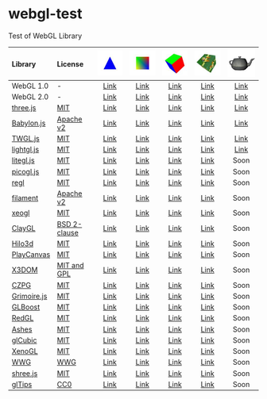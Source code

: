 # webgl-test
Test of WebGL Library

|Library                                                |License                                                                      |![](assets/screenshot/triangle.jpg)                                              |![](assets/screenshot/square.jpg)                                              |![](assets/screenshot/cube.jpg)                                              |![](assets/screenshot/texture.jpg)                                              |![](assets/screenshot/teapot.jpg)                                              |
|:------------------------------------------------------|:----------------------------------------------------------------------------|:-------------------------------------------------------------------------------:|:-----------------------------------------------------------------------------:|:---------------------------------------------------------------------------:|:------------------------------------------------------------------------------:|:-----------------------------------------------------------------------------:|
|WebGL 1.0                                              |-                                                                            |[Link](https://cx20.github.io/webgl-test/examples/webgl1/triangle/index.html)    |[Link](https://cx20.github.io/webgl-test/examples/webgl1/square/index.html)    |[Link](https://cx20.github.io/webgl-test/examples/webgl1/cube/index.html)    |[Link](https://cx20.github.io/webgl-test/examples/webgl1/texture/index.html)    |[Link](https://cx20.github.io/webgl-test/examples/webgl1/teapot/index.html)    |
|WebGL 2.0                                              |-                                                                            |[Link](https://cx20.github.io/webgl-test/examples/webgl2/triangle/index.html)    |[Link](https://cx20.github.io/webgl-test/examples/webgl2/square/index.html)    |[Link](https://cx20.github.io/webgl-test/examples/webgl2/cube/index.html)    |[Link](https://cx20.github.io/webgl-test/examples/webgl2/texture/index.html)    |[Link](https://cx20.github.io/webgl-test/examples/webgl2/teapot/index.html)    |
|[three.js](https://github.com/mrdoob/three.js/)        |[MIT](https://github.com/mrdoob/three.js/blob/master/LICENSE)                |[Link](https://cx20.github.io/webgl-test/examples/threejs/triangle/index.html)   |[Link](https://cx20.github.io/webgl-test/examples/threejs/square/index.html)   |[Link](https://cx20.github.io/webgl-test/examples/threejs/cube/index.html)   |[Link](https://cx20.github.io/webgl-test/examples/threejs/texture/index.html)   |[Link](https://cx20.github.io/webgl-test/examples/threejs/teapot/index.html)   |
|[Babylon.js](https://github.com/BabylonJS/Babylon.js)  |[Apache v2](https://github.com/BabylonJS/Babylon.js/blob/master/license.md)  |[Link](https://cx20.github.io/webgl-test/examples/babylonjs/triangle/index.html) |[Link](https://cx20.github.io/webgl-test/examples/babylonjs/square/index.html) |[Link](https://cx20.github.io/webgl-test/examples/babylonjs/cube/index.html) |[Link](https://cx20.github.io/webgl-test/examples/babylonjs/texture/index.html) |[Link](https://cx20.github.io/webgl-test/examples/babylonjs/teapot/index.html) |
|[TWGL.js](https://github.com/greggman/twgl.js)         |[MIT](https://github.com/greggman/twgl.js/blob/master/LICENSE.md)            |[Link](https://cx20.github.io/webgl-test/examples/twgl/triangle/index.html)      |[Link](https://cx20.github.io/webgl-test/examples/twgl/square/index.html)      |[Link](https://cx20.github.io/webgl-test/examples/twgl/cube/index.html)      |[Link](https://cx20.github.io/webgl-test/examples/twgl/texture/index.html)      |[Link](https://cx20.github.io/webgl-test/examples/twgl/teapot/index.html)      |
|[lightgl.js](https://github.com/evanw/lightgl.js/)     |[MIT](https://github.com/evanw/lightgl.js/blob/master/LICENSE)               |[Link](https://cx20.github.io/webgl-test/examples/lightgl/triangle/index.html)   |[Link](https://cx20.github.io/webgl-test/examples/lightgl/square/index.html)   |[Link](https://cx20.github.io/webgl-test/examples/lightgl/cube/index.html)   |[Link](https://cx20.github.io/webgl-test/examples/lightgl/texture/index.html)   |[Link](https://cx20.github.io/webgl-test/examples/lightgl/teapot/index.html)   |
|[litegl.js](https://github.com/jagenjo/litegl.js)      |[MIT](https://github.com/jagenjo/litegl.js/blob/master/LICENSE)              |[Link](https://cx20.github.io/webgl-test/examples/litegl/triangle/index.html)    |[Link](https://cx20.github.io/webgl-test/examples/litegl/square/index.html)    |[Link](https://cx20.github.io/webgl-test/examples/litegl/cube/index.html)    |[Link](https://cx20.github.io/webgl-test/examples/litegl/texture/index.html)    |Soon                                                                           |
|[picogl.js](https://github.com/tsherif/picogl.js)      |[MIT](https://github.com/tsherif/picogl.js/blob/master/LICENSE)              |[Link](https://cx20.github.io/webgl-test/examples/picogl/triangle/index.html)    |[Link](https://cx20.github.io/webgl-test/examples/picogl/square/index.html)    |[Link](https://cx20.github.io/webgl-test/examples/picogl/cube/index.html)    |[Link](https://cx20.github.io/webgl-test/examples/picogl/texture/index.html)    |Soon                                                                           |
|[regl](https://github.com/regl-project/regl)           |[MIT](https://github.com/regl-project/regl/blob/gh-pages/LICENSE)            |[Link](https://cx20.github.io/webgl-test/examples/regl/triangle/index.html)      |[Link](https://cx20.github.io/webgl-test/examples/regl/square/index.html)      |[Link](https://cx20.github.io/webgl-test/examples/regl/cube/index.html)      |[Link](https://cx20.github.io/webgl-test/examples/regl/texture/index.html)      |Soon                                                                           |
|[filament](https://github.com/google/filament)         |[Apache v2](https://github.com/google/filament/blob/master/LICENSE)          |[Link](https://cx20.github.io/webgl-test/examples/filament/triangle/index.html)  |[Link](https://cx20.github.io/webgl-test/examples/filament/square/index.html)  |[Link](https://cx20.github.io/webgl-test/examples/filament/cube/index.html)  |[Link](https://cx20.github.io/webgl-test/examples/filament/texture/index.html)  |Soon                                                                           |
|[xeogl](https://github.com/xeolabs/xeogl)              |[MIT](https://github.com/xeolabs/xeogl/blob/master/LICENSE)                  |[Link](https://cx20.github.io/webgl-test/examples/xeogl/triangle/index.html)     |[Link](https://cx20.github.io/webgl-test/examples/xeogl/square/index.html)     |[Link](https://cx20.github.io/webgl-test/examples/xeogl/cube/index.html)     |[Link](https://cx20.github.io/webgl-test/examples/xeogl/texture/index.html)     |Soon                                                                           |
|[ClayGL](https://github.com/pissang/claygl)            |[BSD 2-clause](https://github.com/pissang/claygl/blob/master/LICENSE)        |[Link](https://cx20.github.io/webgl-test/examples/claygl/triangle/index.html)    |[Link](https://cx20.github.io/webgl-test/examples/claygl/square/index.html)    |[Link](https://cx20.github.io/webgl-test/examples/claygl/cube/index.html)    |[Link](https://cx20.github.io/webgl-test/examples/claygl/texture/index.html)    |Soon                                                                           |
|[Hilo3d](https://github.com/hiloteam/Hilo3d)           |[MIT](https://github.com/hiloteam/Hilo3d/blob/master/LICENSE)                |[Link](https://cx20.github.io/webgl-test/examples/hilo3d/triangle/index.html)    |[Link](https://cx20.github.io/webgl-test/examples/hilo3d/square/index.html)    |[Link](https://cx20.github.io/webgl-test/examples/hilo3d/cube/index.html)    |[Link](https://cx20.github.io/webgl-test/examples/hilo3d/texture/index.html)    |Soon                                                                           |
|[PlayCanvas](https://github.com/playcanvas/engine)     |[MIT](https://github.com/playcanvas/engine/blob/master/LICENSE)              |[Link](https://cx20.github.io/webgl-test/examples/playcanvas/triangle/index.html)|[Link](https://cx20.github.io/webgl-test/examples/playcanvas/square/index.html)|[Link](https://cx20.github.io/webgl-test/examples/playcanvas/cube/index.html)|[Link](https://cx20.github.io/webgl-test/examples/playcanvas/texture/index.html)|Soon                                                                           |
|[X3DOM](https://github.com/x3dom/x3dom)                |[MIT and GPL](https://github.com/x3dom/x3dom/blob/master/LICENSE)            |[Link](https://cx20.github.io/webgl-test/examples/x3dom/triangle/index.html)     |[Link](https://cx20.github.io/webgl-test/examples/x3dom/square/index.html)     |[Link](https://cx20.github.io/webgl-test/examples/x3dom/cube/index.html)     |[Link](https://cx20.github.io/webgl-test/examples/x3dom/texture/index.html)     |Soon                                                                           |
|[CZPG](https://github.com/PrincessGod/CraZyPG)         |[MIT](https://github.com/PrincessGod/CraZyPG/blob/master/LICENSE)            |[Link](https://cx20.github.io/webgl-test/examples/czpg/triangle/index.html)      |[Link](https://cx20.github.io/webgl-test/examples/czpg/square/index.html)      |[Link](https://cx20.github.io/webgl-test/examples/czpg/cube/index.html)      |[Link](https://cx20.github.io/webgl-test/examples/czpg/texture/index.html)      |Soon                                                                           |
|[Grimoire.js](https://github.com/GrimoireGL/GrimoireJS)|[MIT](https://github.com/GrimoireGL/GrimoireJS/blob/develop/LICENSE)         |[Link](https://cx20.github.io/webgl-test/examples/grimoirejs/triangle/index.html)|[Link](https://cx20.github.io/webgl-test/examples/grimoirejs/square/index.html)|[Link](https://cx20.github.io/webgl-test/examples/grimoirejs/cube/index.html)|[Link](https://cx20.github.io/webgl-test/examples/grimoirejs/texture/index.html)|Soon                                                                           |
|[GLBoost](https://github.com/emadurandal/GLBoost)      |[MIT](https://github.com/emadurandal/GLBoost/blob/master/LICENSE)            |[Link](https://cx20.github.io/webgl-test/examples/glboost/triangle/index.html)   |[Link](https://cx20.github.io/webgl-test/examples/glboost/square/index.html)   |[Link](https://cx20.github.io/webgl-test/examples/glboost/cube/index.html)   |[Link](https://cx20.github.io/webgl-test/examples/glboost/texture/index.html)   |Soon                                                                           |
|[RedGL](https://github.com/redcamel/RedGL2)            |[MIT](https://github.com/redcamel/RedGL2/blob/dev/LICENSE)                   |[Link](https://cx20.github.io/webgl-test/examples/redgl/triangle/index.html)     |[Link](https://cx20.github.io/webgl-test/examples/redgl/square/index.html)     |[Link](https://cx20.github.io/webgl-test/examples/redgl/cube/index.html)     |[Link](https://cx20.github.io/webgl-test/examples/redgl/texture/index.html)     |Soon                                                                           |
|[Ashes](https://github.com/but0n/Ashes)                |[MIT](https://github.com/but0n/Ashes/blob/master/LICENSE)                    |[Link](https://cx20.github.io/webgl-test/examples/ashes/triangle/index.html)     |[Link](https://cx20.github.io/webgl-test/examples/ashes/square/index.html)     |[Link](https://cx20.github.io/webgl-test/examples/ashes/cube/index.html)     |[Link](https://cx20.github.io/webgl-test/examples/ashes/texture/index.html)     |Soon                                                                           |
|[glCubic](https://github.com/doxas/glcubic.js)         |[MIT](https://github.com/doxas/glcubic.js/blob/master/package.json)          |[Link](https://cx20.github.io/webgl-test/examples/glcubic/triangle/index.html)   |[Link](https://cx20.github.io/webgl-test/examples/glcubic/square/index.html)   |[Link](https://cx20.github.io/webgl-test/examples/glcubic/cube/index.html)   |[Link](https://cx20.github.io/webgl-test/examples/glcubic/texture/index.html)   |Soon                                                                           |
|[XenoGL](https://github.com/kotofurumiya/xenogl)       |[MIT](https://github.com/kotofurumiya/xenogl/blob/master/LICENSE.md)         |[Link](https://cx20.github.io/webgl-test/examples/xenogl/triangle/index.html)    |[Link](https://cx20.github.io/webgl-test/examples/xenogl/square/index.html)    |[Link](https://cx20.github.io/webgl-test/examples/xenogl/cube/index.html)    |[Link](https://cx20.github.io/webgl-test/examples/xenogl/texture/index.html)    |Soon                                                                           |
|[WWG](https://github.com/wakufactory/wwg)              |[WWG](https://github.com/wakufactory/wwg/blob/master/js/WWG.js)              |[Link](https://cx20.github.io/webgl-test/examples/wwg/triangle/index.html)       |[Link](https://cx20.github.io/webgl-test/examples/wwg/square/index.html)       |[Link](https://cx20.github.io/webgl-test/examples/wwg/cube/index.html)       |[Link](https://cx20.github.io/webgl-test/examples/wwg/texture/index.html)       |Soon                                                                           |
|[shree.js](https://github.com/sawa-zen/shree)          |[MIT](https://github.com/sawa-zen/shree/blob/master/LICENSE)                 |[Link](https://cx20.github.io/webgl-test/examples/shreejs/triangle/index.html)   |[Link](https://cx20.github.io/webgl-test/examples/shreejs/square/index.html)   |[Link](https://cx20.github.io/webgl-test/examples/shreejs/cube/index.html)   |[Link](https://cx20.github.io/webgl-test/examples/shreejs/texture/index.html)   |Soon                                                                           |
|[glTips](https://github.com/emadurandal/glTips)        |[CC0](https://github.com/emadurandal/glTips/blob/master/LICENSE)             |[Link](https://cx20.github.io/webgl-test/examples/gltips/triangle/index.html)    |[Link](https://cx20.github.io/webgl-test/examples/gltips/square/index.html)    |[Link](https://cx20.github.io/webgl-test/examples/gltips/cube/index.html)    |[Link](https://cx20.github.io/webgl-test/examples/gltips/texture/index.html)    |Soon                                                                           |
